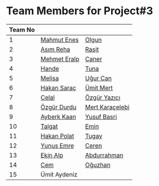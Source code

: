 # Team Members for Project#3

| Team No 	|              	|                 	|
|---------	|--------------	|-----------------	|
| 1       	| [Mahmut Enes](http://github.com/mahmuteneskara)  	|         [Olgun](http://github.com/olgunerdogan)  	|
| 2       	| [Asım Reha](http://github.com/asimreha)    	| [Raşit](http://github.com/rasitgokmen)              	|
| 3       	| [Mehmet Eralp](http://github.com/mehmeteralpkose) 	|      [Caner](http://github.com/caneryagci)      	|
| 4       	| [Hande](http://github.com/ghandeb)        	|        [Tuna](http://github.com/tunayildiz) 	|
| 5       	| [Melisa](http://github.com/melisasarici)       	|    [Uğur Can](http://github.com/ugurc)	|
| 6       	| [Hakan Saraç](http://github.com/hakansrc)  	|           	[Ümit Mert](http://github.com/umitmertcaglar) |
| 7       	| [Celal](http://github.com/celalkavlak)        	|         [Özgür Yazıcı](http://github.com/ozgur-yazici)   	|
| 8       	| [Özgür Durdu](http://github.com/ozgurdurdu) 	| [Mert Karaçelebi](http://github.com/mertkaracelebi) 	|
| 9       	| [Ayberk Kaan](http://github.com/ayberkkaanfilik)  	|        [Yusuf Basri](http://github.com/yusufbyilmaz)     	|
| 10      	| [Talgat](http://github.com/talgat-buzurkanov)       	|   [Emin](http://github.com/emincinalioglu)   	|
| 11      	| [Hakan Polat](http://github.com/hakanpolat) 	| [Tugay](http://github.com/tugaykarakaya)           	|
| 12      	| [Yunus Emre](https://github.com/YunusEmreBalcioglu) 	|     [Ceren](http://github.com/cereny)     	|
| 13      	| [Ekin Alp](http://github.com/ekinalpb)     	| [Abdurrahman](http://github.com/abdurrahmanaydin1936293)     	|
| 14      	| [Cem](http://github.com/cemkavuncu)  	| [Oğuzhan](https://github.com/OguzhanUstundag)   	|
| 15      	| Ümit Aydeniz   |     	|






